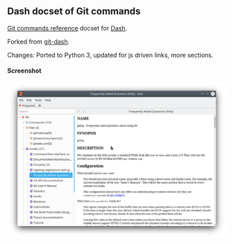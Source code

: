 ## Dash docset of Git commands

[Git commands reference](http://git-scm.com/docs) docset for [Dash](http://kapeli.com/dash).

Forked from [git-dash](https://github.com/iamaziz/git-dash).

Changes: Ported to Python 3, updated for js driven links, more sections.

#### Screenshot
![Screenshot](./screenshot.png)
